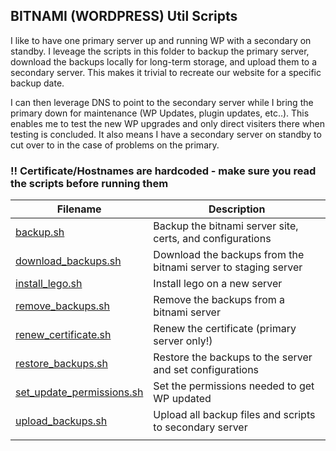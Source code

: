 ## BITNAMI (WORDPRESS) Util Scripts

I like to have one primary server up and running WP with a secondary on standby. I leveage the scripts in this folder to backup the primary server, download the backups locally for long-term storage, and upload them to a secondary server. This makes it trivial to recreate our website for a specific backup date.

I can then leverage DNS to point to the secondary server while I bring the primary down for maintenance (WP Updates, plugin updates, etc..). This enables me to test the new WP upgrades and only direct visiters there when testing is concluded. It also means I have a secondary server on standby to cut over to in the case of problems on the primary.

### !! Certificate/Hostnames are hardcoded - make sure you read the scripts before running them

| Filename        | Description                                                                          |
|-----------------|--------------------------------------------------------------------------------------|
| [backup.sh](https://github.com/burmat/burmatscripts/blob/master/bash/bitnami-wp/backup.sh) | Backup the bitnami server site, certs, and configurations |
| [download_backups.sh](https://github.com/burmat/burmatscripts/blob/master/bash/bitnami-wp/download_backups.sh) | Download the backups from the bitnami server to staging server |
| [install_lego.sh](https://github.com/burmat/burmatscripts/blob/master/bash/bitnami-wp/install_lego.sh) | Install lego on a new server |
| [remove_backups.sh](https://github.com/burmat/burmatscripts/blob/master/bash/bitnami-wp/remove_backups.sh) | Remove the backups from a bitnami server |
| [renew_certificate.sh](https://github.com/burmat/burmatscripts/blob/master/bash/bitnami-wp/renew_certificate.sh) | Renew the certificate (primary server only!) |
| [restore_backups.sh](https://github.com/burmat/burmatscripts/blob/master/bash/bitnami-wp/restore_backups.sh) | Restore the backups to the server and set configurations |
| [set_update_permissions.sh](https://github.com/burmat/burmatscripts/blob/master/bash/bitnami-wp/set_update_permissions.sh) | Set the permissions needed to get WP updated |
| [upload_backups.sh](https://github.com/burmat/burmatscripts/blob/master/bash/bitnami-wp/upload_backups.sh) | Upload all backup files and scripts to secondary server |
|                 |                                                                                      |
